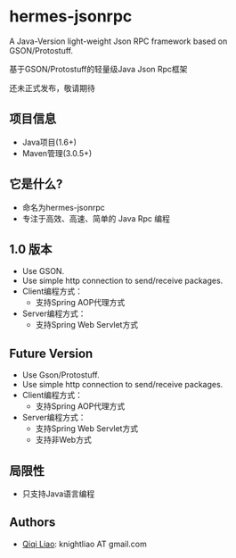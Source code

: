 hermes-jsonrpc
==============

A Java-Version light-weight Json RPC framework based on GSON/Protostuff.

基于GSON/Protostuff的轻量级Java Json Rpc框架

还未正式发布，敬请期待

## 项目信息 ##

- Java项目(1.6+)
- Maven管理(3.0.5+)

## 它是什么? ##

- 命名为hermes-jsonrpc
- 专注于高效、高速、简单的 Java Rpc 编程

## 1.0 版本 ##

- Use GSON.
- Use simple http connection to send/receive packages.
- Client编程方式：
	- 支持Spring AOP代理方式
- Server编程方式：
	- 支持Spring Web Servlet方式

## Future Version ##

- Use Gson/Protostuff.
- Use simple http connection to send/receive packages.
- Client编程方式：
	- 支持Spring AOP代理方式
- Server编程方式：
	- 支持Spring Web Servlet方式
	- 支持非Web方式
	
## 局限性 ##

- 只支持Java语言编程

## Authors ##

- [Qiqi Liao](https://github.com/knightliao): knightliao AT gmail.com